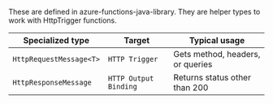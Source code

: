 These are defined in azure-functions-java-library. They are helper types to work with HttpTrigger functions.

Specialized type |	Target | Typical usage
--- | --- | ---
`HttpRequestMessage<T>` | `HTTP Trigger` | Gets method, headers, or queries
`HttpResponseMessage` | `HTTP Output Binding` | Returns status other than 200